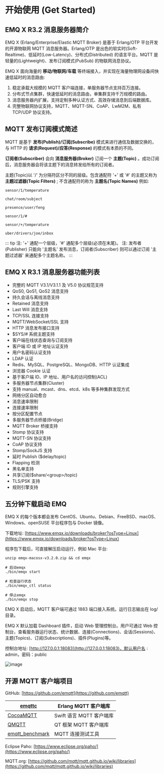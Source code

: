 # 开始使用 (Get Started)

## EMQ X R3.2 消息服务器简介

EMQ X (Erlang/Enterprise/Elastic MQTT Broker) 是基于 Erlang/OTP 平台开发的开源物联网 MQTT 消息服务器。Erlang/OTP 是出色的软实时(Soft-Realtime)、低延时(Low-Latency)、分布式(Distributed) 的语言平台。MQTT 是轻量的(Lightweight)、发布订阅模式(PubSub) 的物联网消息协议。

EMQ X 面向海量的 **移动/物联网/车载** 等终端接入，并实现在海量物理网设备间快速低延时的消息路由:

1. 稳定承载大规模的 MQTT 客户端连接，单服务器节点支持百万连接。
2. 分布式节点集群，快速低延时的消息路由，单集群支持千万规模的路由。
3. 消息服务器内扩展，支持定制多种认证方式、高效存储消息到后端数据库。
4. 完整物联网协议支持，MQTT、MQTT-SN、CoAP、LwM2M、私有 TCP/UDP 协议支持。

## MQTT 发布订阅模式简述

MQTT 是基于 **发布(Publish)/订阅(Subscribe)** 模式来进行通信及数据交换的，与 HTTP 的 **请求(Request)/应答(Response)** 的模式有本质的不同。

**订阅者(Subscriber)** 会向 **消息服务器(Broker)** 订阅一个 **主题(Topic)** 。成功订阅后，消息服务器会将该主题下的消息转发给所有的订阅者。

主题(Topic)以 '/' 为分隔符区分不同的层级。包含通配符 '+' 或 '#' 的主题又称为 **主题过滤器(Topic Filters)** ; 不含通配符的称为 **主题名(Topic Names)** 例如:

    sensor/1/temperature

    chat/room/subject

    presence/user/feng

    sensor/1/#

    sensor/+/temperature

    uber/drivers/joe/inbox

::: tip
注: '+' 通配一个层级，'#' 通配多个层级(必须在末尾)。
注: 发布者(Publisher) 只能向 '主题名' 发布消息，订阅者(Subscriber) 则可以通过订阅 '主题过滤器' 来通配多个主题名称。
:::

## EMQ X R3.1 消息服务器功能列表

- 完整的 MQTT V3.1/V3.1.1 及 V5.0 协议规范支持
- QoS0, QoS1, QoS2 消息支持
- 持久会话与离线消息支持
- Retained 消息支持
- Last Will 消息支持
- TCP/SSL 连接支持
- MQTT/WebSocket/SSL 支持
- HTTP 消息发布接口支持
- $SYS/# 系统主题支持
- 客户端在线状态查询与订阅支持
- 客户端 ID 或 IP 地址认证支持
- 用户名密码认证支持
- LDAP 认证
- Redis、MySQL、PostgreSQL、MongoDB、HTTP 认证集成
- 浏览器 Cookie 认证
- 基于客户端 ID、IP 地址、用户名的访问控制(ACL)
- 多服务器节点集群(Cluster)
- 支持 manual、mcast、dns、etcd、k8s 等多种集群发现方式
- 网络分区自动愈合
- 消息速率限制
- 连接速率限制
- 按分区配置节点
- 多服务器节点桥接(Bridge)
- MQTT Broker 桥接支持
- Stomp 协议支持
- MQTT-SN 协议支持
- CoAP 协议支持
- Stomp/SockJS 支持
- 延时 Publish ($delay/topic)
- Flapping 检测
- 黑名单支持
- 共享订阅($share/\<group>/topic)
- TLS/PSK 支持
- 规则引擎支持

## 五分钟下载启动 EMQ

EMQ X 的每个版本都会发布 CentOS、Ubuntu、Debian、FreeBSD、macOS、Windows、openSUSE 平台程序包与 Docker 镜像。

下载地址: [https://www.emqx.io/downloads/broker?osType=Linux](https://www.emqx.io/downloads/broker?osType=Linux)

程序包下载后，可直接解压启动运行，例如 Mac 平台:

    unzip emqx-macosx-v3.2.0.zip && cd emqx

    # 启动emqx
    ./bin/emqx start

    # 检查运行状态
    ./bin/emqx_ctl status

    # 停止emqx
    ./bin/emqx stop

EMQ X 启动后，MQTT 客户端可通过 1883 端口接入系统。运行日志输出在 log/ 目录。

EMQ X 默认加载 Dashboard 插件，启动 Web 管理控制台。用户可通过 Web 控制台，查看服务器运行状态、统计数据、连接(Connections)、会话(Sessions)、主题(Topics)、订阅(Subscriptions)、插件(Plugins)等。

控制台地址: [http://127.0.0.1:18083](http://127.0.0.1:18083)，默认用户名  : admin，密码：public

![image](./_static/images/dashboard.png)

## 开源 MQTT 客户端项目

GitHub: [https://github.com/emqtt](https://github.com/emqtt)

| [ emqttc](https://github.com/emqtt/emqttc)                   | Erlang MQTT 客户端库     |
| ------------------------------------------------------------- | ------------------------ |
| [ CocoaMQTT](https://github.com/emqtt/CocoaMQTT)             | Swift 语言 MQTT 客户端库 |
| [ QMQTT](https://github.com/emqtt/qmqtt)                     | QT 框架 MQTT 客户端库    |
| [ emqtt_benchmark](https://github.com/emqtt/emqtt_benchmark) | MQTT 连接测试工具        |

Eclipse Paho: [https://www.eclipse.org/paho/](https://www.eclipse.org/paho/)

MQTT.org: [https://github.com/mqtt/mqtt.github.io/wiki/libraries](https://github.com/mqtt/mqtt.github.io/wiki/libraries)
